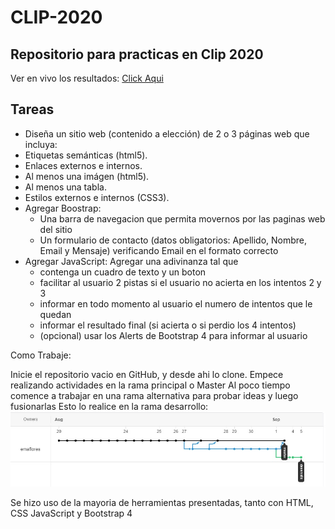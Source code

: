 # CLIP-2020

Repositorio para practicas en Clip 2020
--
Ver en vivo los resultados: [Click Aqui](http://emaflores.me/clip-2020/)

Tareas
--
* Diseña un sitio web (contenido a elección) de 2 o 3 páginas web que incluya:
* Etiquetas semánticas (html5).
* Enlaces externos e internos.
* Al menos una imágen (html5).
* Al menos una tabla.
* Estilos externos e internos (CSS3).
* Agregar Boostrap:
    - Una barra de navegacion que permita movernos por las paginas web del sitio
    - Un formulario de contacto (datos obligatorios: Apellido, Nombre, Email y Mensaje) 
      verificando Email en el formato correcto
* Agregar JavaScript: Agregar una adivinanza tal que
    - contenga un cuadro de texto y un boton
    - facilitar al usuario 2 pistas si el usuario no acierta en los intentos 2 y 3
    - informar en todo momento al usuario el numero de intentos que le quedan
    - informar el resultado final (si acierta o si perdio los 4 intentos)
    - (opcional) usar los Alerts de Bootstrap 4 para informar al usuario

Como Trabaje:

Inicie el repositorio vacio en GitHub, y desde ahi lo clone.
Empece realizando actividades en la rama principal o Master
Al poco tiempo comence a trabajar en una rama alternativa
para probar ideas y luego fusionarlas
Esto lo realice en la rama desarrollo:
![alt text1](img/timeline.jpg "grafico1")

Se hizo uso de la mayoria de herramientas presentadas, tanto con HTML, CSS JavaScript y Bootstrap 4
